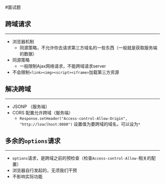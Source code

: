 #面试题 

## 跨域请求
---
- 浏览器机制
	- 同源策略，不允许你去请求第三方域名的一些东西（一般就是获取服务端的数据）
- 同源策略
	- 一般限制Ajax网络请求，不能跨域请求server
- 不会限制`<link><img><script><iframe>`加载第三方资源


## 解决跨域
---
- JSONP （服务端）
- CORS 配置允许跨域（服务端）
	- `Response.setHeader("Access-control-Allow-Origin", "http://loaclhost:8080")` 设置值为要跨域的域名，可以设为`*`



## 多余的`options`请求
---
- `options`请求，是跨域之前的预检查（检查`Access-control-Allow-`相关的配置）
- 浏览器自行发起的，无须我们干预
- 不影响实际功能